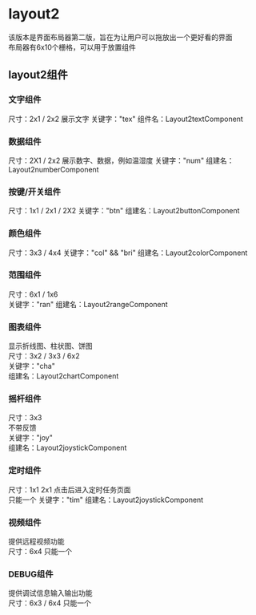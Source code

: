 # layout2
该版本是界面布局器第二版，旨在为让用户可以拖放出一个更好看的界面  
布局器有6x10个栅格，可以用于放置组件  

## layout2组件  
### 文字组件  
尺寸：2x1 / 2x2
展示文字
关键字："tex"
组件名：Layout2textComponent

### 数据组件  
尺寸：2X1 / 2x2
展示数字、数据，例如温湿度
关键字："num"
组建名：Layout2numberComponent

### 按键/开关组件  
尺寸：1x1 / 2x1 / 2X2 
关键字："btn"
组建名：Layout2buttonComponent  

### 颜色组件   
尺寸：3x3 / 4x4
关键字："col" && "bri"
组建名：Layout2colorComponent  

### 范围组件  
尺寸：6x1 / 1x6  
关键字："ran"
组建名：Layout2rangeComponent  


### 图表组件  
显示折线图、柱状图、饼图  
尺寸：3x2 / 3x3 / 6x2  
关键字："cha"  
组建名：Layout2chartComponent  

### 摇杆组件  
尺寸：3x3  
不带反馈  
关键字："joy"  
组建名：Layout2joystickComponent  

### 定时组件  
尺寸：1x1 2x1 
点击后进入定时任务页面  
只能一个
关键字："tim"
组建名：Layout2joystickComponent  

### 视频组件  
提供远程视频功能  
尺寸：6x4
只能一个

### DEBUG组件  
提供调试信息输入输出功能  
尺寸：6x3 / 6x4
只能一个